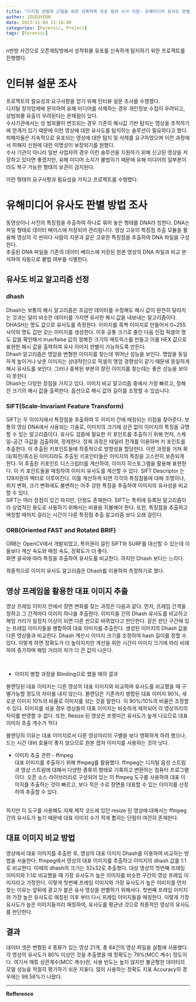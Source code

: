 ```yaml
---
title: "디지털 성범죄 근절을 위한 성폭력목 유포 범죄 수사 지원: 유해미디어 유사도 판별 방법 조사 "
author: JOSEOYEON
date: 2023-11-04 21:16:00
categories: [Forensic, Project]
tags: [Forensic]
---
```


n번방 사건으로 오픈채팅방에서 성착취물 유포를 신속하게 탐지하기 위한 프로젝트를 진행했다. 

# 인터뷰 설문 조사 

프로젝트의 필요성과 요구사항을 얻기 위해 인터뷰 설문 조사를 수행했다. 
<br/>
디지털 장의업체에 문의하여 유해 미디어를 삭제하는 경우 개인정보 수집이 우려되고, 성범죄물 유출이 우려된다는 문제점이 있다. <br/>
수사기관에서는 성 범죄물이 변조되는 경우 기존의 해시값 기반 탐지는 영상을 추적하기에 한계가 있기 때문에 이런 영상에 대한 유사도를 탐지하는 솔루션이 필요하다고 했다. <br/>
피해자들은 지속적으로 유포되는 영상에 대한 탐지 및 삭제를 요구하였으며 이런 과정에서 피해자 신원에 대한 익명성이 보장되기를 원했다. <br/>
수사 기관이 아니라 일반 사업자의 경우 이런 솔루션을 지원하기 위해 신고된 영상을 저장하고 있다면 좋겠지만, 유해 미디어 소지가 불법이기 때문에 유해 미디어의 일부분이라도 복구 가능한 형태의 보관이 금지된다. <br/>

이런 형태의 요구사항과 필요성을 가지고 프로젝트를 수행했다. 

# 유해미디어 유사도 판별 방법 조사 

동영상이나 사진의 특징점을 추출하여 하나로 묶어 놓은 형태를 DNA라 칭한다. DNA는 파일 형태로 데이터 베이스에 저장되어 관리됩니다. 영상 고유의 특징점 추출 모듈을 활용해 영상의 각 씬마다 사람의 지문과 같은 고유한 특징점을 추출하여 DNA 파일을 구성한다. <br/>
추출된 DNA 파일을 기존의 데이터 베이스에 저장된 원본 영상의 DNA 파일과 비교 분석하여 자동으로 불법 여부를 식별한다. <br/>

## 유사도 비교 알고리즘 선정
### dhash 
Dhash는 보통의 해시 알고리즘은 조금만 데이터를 수정해도 해시 값이 완전히 달라지는 것과는 달리 비슷한 데이터를 가지면 유사한 해시 값을 내보내는 알고리즘이다. <br/>
DHASH는 명도 값으로 유사도를 측정한다. 이미지를 흑백 이미지로 만들어서 0~255 사이의 명도 값만 갖는 이미지를 생성한다. 이후 공통 크기로 줄인 다음 인접 픽셀의 명도 값을 확인해서 true/false 값의 정해진 크기의 매트릭스를 만들고 이를 HEX 값으로 표현한 해시 값을 출력하여 유사 이미지 판별이 가능하도록 만든다. <br/>
Dhash 알고리즘은 명암을 변형한 이미지를 찾는데 뛰어난 성능을 보인다. 명암을 동일하게 높이거나 낮춘 이미지는 상대적인으로 픽셀의 명암 경향성이 같기 때문에 동일하게 해시 유사도를 보인다. 그러나 중복된 부분의 잘린 이미지를 찾는데는 좋은 성능을 보이지 못한다. <br/>
Dhash는 다양한 장점을 가지고 있다. 이미지 비교 알고리즘 중에서 가장 빠르고, 정해진 크기의 해시 값을 출력한다. 옵션으로 해시 값의 길이를 조정할 수 있습니다. 

### SIFT(Scale-Invariant Feature Transform)

SIFT는 두 이미지에서 특장점을 추출하여 두 이미지 간에 매칭되는 지점을 찾아준다. 보통의 영상 DNA에서 사용되는 기술로, 이미지의 크기에 상관 없이 이미지의 특징을 규명할 수 있는 알고리즘이다. 
유사도 검증에 필요한 키 포인트를 추출하기 위해 먼저, 스케일-공간 극값을 검출하여, 정제한다. 정제 과정은 테일러 전개를 이용하며 키 포인트를 추출한다. 이 추출된 키포인트들에 최종적으로 방향성을 할당한다. 이런 과정을 거쳐 확대/회전/축소된 이미지라도 추출된 키포인터들은 이미지의 특징을 고스란히 보존되게 한다. 이 추출된 키포인트 디스크립터를 계산하여, 이미지 히스토그램을 활용해 표현한다. 이 키 포인트들을 매칭하여 이미지 유사도를 계산할 수 있다. SIFT Descriptor 는 128차원의 벡터로 이루어진다. 이를 계산하게 되면 각각의 특징점들에 대해 조명이나, 위치 변화, 크기 변화에도 불변하는 아주 강한 특징을 추출하여 이미지의 유사성을 비교할 수 있다. 
<br/>
SIFT는 여러 장점이 있긴 하지만, 단점도 존재한다. SIFT는 특허에 등록된 알고리즘이라 상업적인 용도로 사용하기 위해서는 비용을 지불해야 한다. 또한, 특징점을 추출하고 매칭할 때까지 걸리는 시간이 다른 특징점 추출 알고리즘 보다 오래 걸린다.

### ORB(Oriented FAST and Rotated BRIF)

ORB는 OpenCV에서 개발되었고, 특허권이 걸린 SIFT와 SURF를 대신할 수 있는데 이들보다 계산 속도와 매칭 속도, 정확도가 더 좋다. <br/>
화면 굴곡에 따라 특징을 추출하여 유사도를 비교한다. 하지만 Dhash 보다는 느리다. <br/>

최종적으로 이미지 유사도 알고리즘은 Dhash를 이용하여 측정하기로 했다. 

## 영상 프레임을 활용한 대표 이미지 추출 

영상 프레임 이미지 안에서 장면 변화를 찾는 과정은 다음과 같다. 먼저, 프레임 간격을 정하고 그 간격마다 이미지 하나를 추출한다. 이미지들 간의 Dhash 유사도를 비교하고 해밍 거리가 일정치 이상이 되면 다른 씬으로 바뀌었다고 판단한다. 같은 판단 구간에 있는 프레임 이미지들을 병합하여 대표 이미지를 추출한다. 생성된 이미지의 Dhash 값을 다른 영상들과 비교한다. Dhash 계산시 이미지 크기를 조정하여 hash 길이를 정할 수 있다. 이렇게 하면 정확도가 더 높아지지만 계산을 위한 시간이 이미지 크기에 따라 비례하여 증가하며 해밍 거리의 차가 더 큰 값이 나온다.  

<br/>

- 이미지 병합 과정을 Blinding으로 했을 때의 결과<br/>

블랜딩된 대표 이미지는 다른 영상의 대표 이미지와 비교하여 유사도를 비교했을 때 구별가능할 정도의 차이를 내지 않는다. 블랜딩은 기존까지 병합된 대표 이미지 90%, 새로운 이미지 10%의 비율로 이미지를 섞는 것을 말한다. 이 90%/10%의 비율은 조정할 수 있다. 이미지를 섞을 경우 영상들의 대표 이미지는 비슷하게 제작되어 각 영상끼리의 차이를 반영할 수 없다. 또한, Resize 된 영상은 프렝미간 유사도가 높게 나오므로 대표 이미지 추출 개수가 적다<br/>

블랜딩의 이유는 대표 이미지로서 다른 영상끼리의 구별을 보다 명확하게 하려 했으나, 드는 시간 대비 효율이 좋지 않으므로 원본 캡처 이미지를 사용하는 것이 낫다. <br/>

- 이미지 추출 관련 - ffmpeg<br/>
대표 이미지를 추출하기 위해 ffmpeg를 활용했다. ffmpeg는 디지털 음성 스트림과 영상 스트림에 대해서 다양한 종류의 형태로 기록하고 변환하는 컴퓨터 프로그램이다. 오픈 소스 라이브러리로 구성되어 있는 이 ffmpeg 도구를 사용하여 대표 이미지를 추출하는 것이 빠르고, 보다 적은 수로 장면을 대표할 수 있는 이미지를 선정하여 추출할 수 있다. 
<br/>
하지만 이 도구를 사용해도 자체 제작 코드에 있던 resize 된 영상에 대해서는 ffmpeg 간의 유사도가 높기 때문에 대표 이미지 수가 적게 뽑히는 단점이 여전히 존재한다. 

## 대표 이미지 비교 방법

영상에서 대표 이미지를 추출한 후, 영상의 대표 이미지 Dhash를 이용하여 비교하는 방법을 서술한다. ffmpeg에서 영상의 대표 이미지를 추출하고 이미지의 dhash 값를 1:1로 비교한다. 이때의 dhash의 크기는 32x32로 추출했다. 대상 영상의 첫번째 프레임 이미지와 1:1로 비교했을 때 가장 유사도가 높은 이미지를 비슷한 구간의 영상 프레임 이미지라고 가정한다. 이렇게 첫번째 프레임 이미지와 가장 유사도가 높은 이미지를 먼저 찾는 이유는 앞뒤에 광고가 붙은 유사 영상을 판별하기 위해서다. 첫번째 프레임 이미지와 가장 높은 유사도로 매칭된 이후 부터 다시 프레임 이미지들을 매칭한다. 이렇게 가장 유사도가 높은 이미지들끼리 매칭하여, 유사도를 평균낸 것으로 최종적인 영상의 유사도를 판단한다. <br/>

## 결과 

데이터 셋은 변형된 4 종류가 있는 영상 21개, 총 84건의 영상 파일을 실험에 사용했다. 각 영상의 유사도가 80% 이상인 것을 추출했을 때 정확도는 79%(MCC 계수) 정도이다. 여기서 매튜 상관계수(MCC 계수)란, 사용 빈도는 높지 않지만 불균형한 데이터의 모델 성능을 적절히 평가하기 쉬운 지표다. 많이 사용하는 정확도 지표 Accuracy의 경우에는 98.58%가 나왔다. 



---

**Refference**

